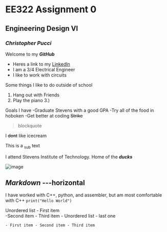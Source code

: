 # EE322 Assignment 0 
## Engineering Design VI
### _Christopher Pucci_

Welcome to my **_GitHub_** 

- Heres a link to my [LinkedIn](https://www.linkedin.com/in/christopher-pucci-695473279/)
- I am a 3/4 Electrical Engineer
- I like to work with circuits

Some things I like to do outside of school
1. Hang out with Friends
2. Play the piano
3.) 

Goals I have
-Graduate Stevens with a good GPA
-Try all of the food in hoboken
-Get better at coding
 ~~Strike~~
 > blockquote

I ~~dont~~ like icecream

This is a <sub>sub</sub> text

I attend Stevens Institute of Technology. Home of the **_ducks_**

![image](https://github.com/Githubpucci/EE-322/assets/116912039/b5a1bccc-7876-43fd-85d1-c860e3191019)

***Markdown***
---horizontal
---
I have worked with C++, python, and assembler, but am most comfortable with C++
`print("Hello World")`



Unordered list
    - First item  
    -Second item - Third item
    - Unordered list
    - last one

    - First item - Second item - Third item
